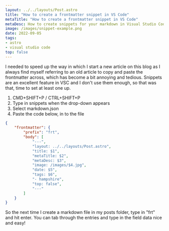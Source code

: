 ```yaml
---
layout: ../../layouts/Post.astro
title: "How to create a frontmatter snippet in VS Code"
metaTitle: "How to create a frontmatter snippet in VS Code"
metaDesc: How to create snippets for your markdown in Visual Studio Code to save time and reduce typographic errors
image: /images/snippet-example.png
date: 2022-09-05
tags: 
- astro
- visual studio code
top: false
---
```


I needed to speed up the way in which I start a new article on this blog as I always find myself referring to an old article to copy and paste the frontmatter across, which has become a bit annoying and tedious. Snippets are an excellent feature in VSC and I don't use them enough, so that was that, time to set at least one up.

1. CMD+SHIFT+P / CTRL+SHIFT+P
2. Type in snippets when the drop-down appears
3. Select markdown.json
4. Paste the code below, in to the file

```json
{
	"frontmatter": {
		"prefix": "frt",
		"body": [
			"---",
			"layout: ../../layouts/Post.astro",
			"title: $1",
			"metaTitle: $2",
			"metaDesc: $3",
			"image: /images/$4.jpg",
			"date: $5",
			"tags: $6",
			"- hampshire",
			"top: false",	
			"---"
		]
	}
}
```

So the next time I create a markdown file in my posts folder, type in "frt" and hit enter. You can tab through the entries and type in the field data nice and easy!